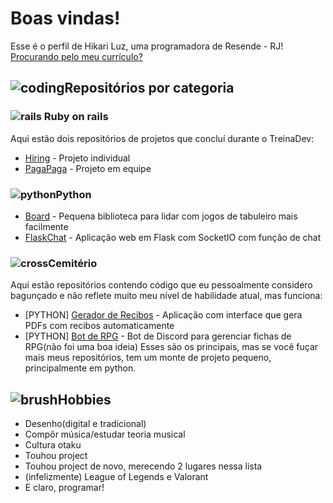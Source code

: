 # Boas vindas!
Esse é o perfil de Hikari Luz, uma programadora de Resende - RJ!\
[Procurando pelo meu currículo?](https://docs.google.com/presentation/d/1dyOUWe0du0mHcQZ3P3D9IBdBnJUlMm5ojJzcO5F-NvU)

## ![coding](https://cdn2.iconfinder.com/data/icons/artificial-intelligence-52/48/bl_1642_Data_development_programming_coding_magnifier-32.png)Repositórios por categoria
### ![rails](https://cdn3.iconfinder.com/data/icons/popular-services-brands-vol-2/512/ruby-on-rails-16.png) Ruby on rails
Aqui estão dois repositórios de projetos que concluí durante o TreinaDev:

- [Hiring](https://github.com/Hikari-desuyoo/td7-projeto-final) - Projeto individual
- [PagaPaga](https://github.com/TreinaDev/pagamentos-alpha) - Projeto em equipe

### ![python](https://cdn4.iconfinder.com/data/icons/logos-and-brands/512/267_Python_logo-16.png)Python
- [Board](https://github.com/Hikari-desuyoo/board) - Pequena biblioteca para lidar com jogos de tabuleiro mais facilmente
- [FlaskChat](https://github.com/Hikari-desuyoo/Flask-chat) - Aplicação web em Flask com SocketIO com função de chat

### ![cross](https://cdn3.iconfinder.com/data/icons/materia-flat-halloween-free/24/039_003_tomb_halloween_grave_cross-16.png)Cemitério
Aqui estão repositórios contendo código que eu pessoalmente considero bagunçado e não reflete muito meu nível de habilidade atual, mas funciona:
- [PYTHON] [Gerador de Recibos](https://github.com/Hikari-desuyoo/Gerador-de-recibos) - Aplicação com interface que gera PDFs com recibos automaticamente
- [PYTHON] [Bot de RPG](https://github.com/Hikari-desuyoo/discord-rpg) - Bot de Discord para gerenciar fichas de RPG(não foi uma boa ideia)
Esses são os principais, mas se você fuçar mais meus repositórios, tem um monte de projeto pequeno, principalmente em python.

## ![brush](https://cdn4.iconfinder.com/data/icons/48-bubbles/48/17.Brush-32.png)Hobbies
- Desenho(digital e tradicional)
- Compôr música/estudar teoria musical
- Cultura otaku
- Touhou project
- Touhou project de novo, merecendo 2 lugares nessa lista
- (infelizmente) League of Legends e Valorant
- E claro, programar!
